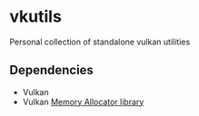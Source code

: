 # vkutils
Personal collection of standalone vulkan utilities 

## Dependencies
- Vulkan
- Vulkan [Memory Allocator library](https://github.com/GPUOpen-LibrariesAndSDKs/VulkanMemoryAllocator)
